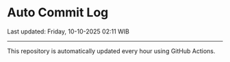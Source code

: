 # Auto Commit Log

Last updated: Friday, 10-10-2025 02:11 WIB

---

This repository is automatically updated every hour using GitHub Actions.
